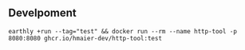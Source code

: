 ## Develpoment

```
earthly +run --tag="test" && docker run --rm --name http-tool -p 8080:8080 ghcr.io/hmaier-dev/http-tool:test
```
